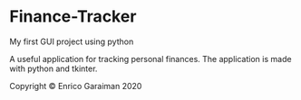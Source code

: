 # Finance-Tracker
My first GUI project using python

A useful application for tracking personal finances.
The application is made with python and tkinter.

Copyright © Enrico Garaiman 2020
